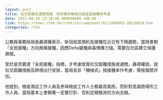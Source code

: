 ```yaml
---
layout: post
title: 社交距離及通關措施　政府稱非機械式按疫苗接種率考慮
date: 2021-08-29 13:20:00.000000000 +08:00
link: https://news.rthk.hk/rthk/ch/component/k2/1608093-20210829.htm
categories: rthk
---
```


公務員事務局局長聶德權表示，新冠疫苗預約及接種在近日有下降趨勢，當局會朝「全民接種」方向推展接種，因應Delta變種病毒傳播力強，需要在社區建立保護屏障。

至於是否要達「全民接種」指標，才考慮放寬社交距離措施或通關，聶德權說，就社交距離措施及跨境出行安排，當局並非「機械式」按接種率作考慮，需按風險評估。

他提到，檢疫酒店工作人員及參與檢疫工作人士都屬高風險，而針對高風險場所工作人員，當局基本上會朝著一定要打針、否則定期檢測的方向去做。

